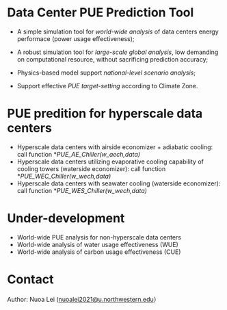 # Data Center PUE Prediction Tool

* A simple simulation tool for *world-wide analysis* of data centers energy performace (power usage effectiveness);
  
* A robust simulation tool for *large-scale global analysis*, low demanding on computational resource, without sacrificing prediction accuracy;

* Physics-based model support *national-level scenario analysis*;

* Support effective *PUE target-setting* according to Climate Zone.


  
# PUE predition for hyperscale data centers

* Hyperscale data centers with airside economizer + adiabatic cooling: call function **PUE_AE_Chiller(w_aech,*data)**
* Hyperscale data centers utilizing evaporative cooling capability of cooling towers (waterside economizer): call function **PUE_WEC_Chiller(w_wech,*data)**
* Hyperscale data centers with seawater cooling (waterside economizer): call function **PUE_WES_Chiller(w_wech,*data)**


# Under-development

* World-wide PUE analysis for non-hyperscale data centers
* World-wide analysis of water usage effectiveness (WUE)
* World-wide analysis of carbon usage effectiveness (CUE)

# Contact
Author: Nuoa Lei (nuoalei2021@u.northwestern.edu）

